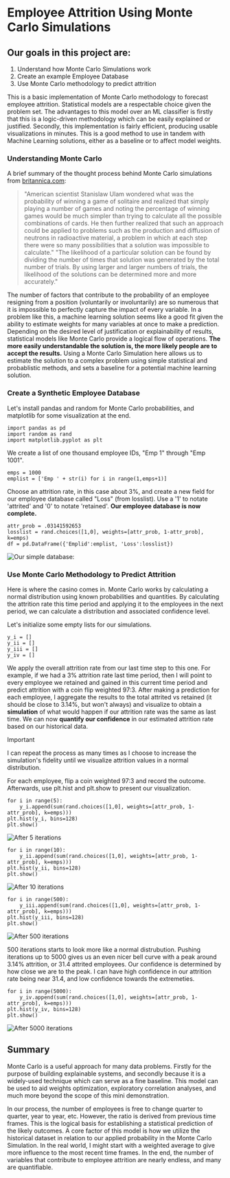 # Employee Attrition Using Monte Carlo Simulations
## Our goals in this project are:
1. Understand how Monte Carlo Simulations work
2. Create an example Employee Database
3. Use Monte Carlo methodology to predict attrition

This is a basic implementation of Monte Carlo methodology to forecast employee attrition. Statistical models are a respectable choice given the problem set. The advantages to this model over an ML classifier is firstly that this is a logic-driven methodology which can be easily explained or justified. Secondly, this implementation is fairly efficient, producing usable visualizations in minutes. This is a good method to use in tandem with Machine Learning solutions, either as a baseline or to affect model weights.

### Understanding Monte Carlo

A brief summary of the thought process behind Monte Carlo simulations from [britannica.com](https://www.britannica.com/science/Monte-Carlo-method):

> "American scientist Stanislaw Ulam wondered what was the probability of winning a game of solitaire and realized that simply playing a number of games and noting the percentage of winning games would be much simpler than trying to calculate all the possible combinations of cards. He then further realized that such an approach could be applied to problems such as the production and diffusion of neutrons in radioactive material, a problem in which at each step there were so many possibilities that a solution was impossible to calculate."
> "The likelihood of a particular solution can be found by dividing the number of times that solution was generated by the total number of trials. By using larger and larger numbers of trials, the likelihood of the solutions can be determined more and more accurately."

The number of factors that contribute to the probability of an employee resigning from a position (voluntarily or involuntarily) are so numerous that it is impossible to perfectly capture the impact of every variable. In a problem like this, a machine learning solution seems like a good fit given the ability to estimate weights for many variables at once to make a prediction. Depending on the desired level of justification or explainability of results, statistical models like Monte Carlo provide a logical flow of operations. __The more easily understandable the solution is, the more likely people are to accept the results.__ Using a Monte Carlo Simulation here allows us to estimate the solution to a complex problem using simple statistical and probablistic methods, and sets a baseline for a potential machine learning solution.

### Create a Synthetic Employee Database

Let's install pandas and random for Monte Carlo probabilities, and matplotlib for some visualization at the end.

    import pandas as pd
    import random as rand
    import matplotlib.pyplot as plt

We create a list of one thousand employee IDs, "Emp 1" through "Emp 1001".

    emps = 1000
    emplist = ['Emp ' + str(i) for i in range(1,emps+1)]

Choose an attrition rate, in this case about 3%, and create a new field for our employee database called "Loss" (from losslist). Use a '1' to notate 'attrited' and '0' to notate 'retained'. __Our employee database is now complete.__ 

    attr_prob = .03141592653
    losslist = rand.choices([1,0], weights=[attr_prob, 1-attr_prob], k=emps)
    df = pd.DataFrame({'Emplid':emplist, 'Loss':losslist})

![Our simple database:](https://github.com/maxwellabgit/Employee-Attrition/blob/main/Figure_5.png)

### Use Monte Carlo Methodology to Predict Attrition

Here is where the casino comes in. Monte Carlo works by calculating a normal distribution using known probabilities and quantities. By calculating the attrition rate this time period and applying it to the employees in the next period, we can calculate a distribution and associated confidence level.

Let's initialize some empty lists for our simulations.

    y_i = []
    y_ii = []
    y_iii = []
    y_iv = []

We apply the overall attrition rate from our last time step to this one. For example, if we had a 3% attrition rate last time period, then I will point to every employee we retained and gained in this current time period and predict attrition with a coin flip weighted 97:3. After making a prediction for each employee, I aggregate the results to the total attrited vs retained (it should be close to 3.14%, but won't always) and visualize to obtain a __simulation__ of what would happen if our attrition rate was the same as last time. We can now __quantify our confidence__ in our estimated attrition rate based on our historical data.

> [!IMPORTANT]
> I can repeat the process as many times as I choose to increase the simulation's fidelity until we visualize attrition values in a normal distribution.

For each employee, flip a coin weighted 97:3 and record the outcome. Afterwards, use plt.hist and plt.show to present our visualization.

    for i in range(5):
        y_i.append(sum(rand.choices([1,0], weights=[attr_prob, 1-attr_prob], k=emps)))
    plt.hist(y_i, bins=128)
    plt.show()

![After 5 iterations](https://github.com/maxwellabgit/Employee-Attrition/blob/main/Figure_1.png)

    for i in range(10):
        y_ii.append(sum(rand.choices([1,0], weights=[attr_prob, 1-attr_prob], k=emps)))
    plt.hist(y_ii, bins=128)
    plt.show()

![After 10 iterations](https://github.com/maxwellabgit/Employee-Attrition/blob/main/Figure_2.png)

    for i in range(500):
        y_iii.append(sum(rand.choices([1,0], weights=[attr_prob, 1-attr_prob], k=emps)))
    plt.hist(y_iii, bins=128)
    plt.show()

![After 500 iterations](https://github.com/maxwellabgit/Employee-Attrition/blob/main/Figure_3.png)

500 iterations starts to look more like a normal distrubution. Pushing iterations up to 5000 gives us an even nicer bell curve with a peak around 3.14% attrition, or 31.4 attrited employees. Our confidence is determined by how close we are to the peak. I can have high confidence in our attrition rate being near 31.4, and low confidence towards the extremeties.

    for i in range(5000):
        y_iv.append(sum(rand.choices([1,0], weights=[attr_prob, 1-attr_prob], k=emps)))
    plt.hist(y_iv, bins=128)
    plt.show()

![After 5000 iterations](https://github.com/maxwellabgit/Employee-Attrition/blob/main/Figure_4.png)


## Summary

Monte Carlo is a useful approach for many data problems. Firstly for the purpose of building explainable systems, and secondly because it is a widely-used technique which can serve as a fine baseline. This model can be used to aid weights optimization, exploratory correlation analyses, and much more beyond the scope of this mini demonstration.

In our process, the number of employees is free to change quarter to quarter, year to year, etc. However, the ratio is derived from previous time frames. This is the logical basis for establishing a statistical prediction of the likely outcomes. A core factor of this model is how we utilize the historical dataset in relation to our applied probability in the Monte Carlo Simulation. In the real world, I might start with a weighted average to give more influence to the most recent time frames. In the end, the number of variables that contribute to employee attrition are nearly endless, and many are quantifiable.
